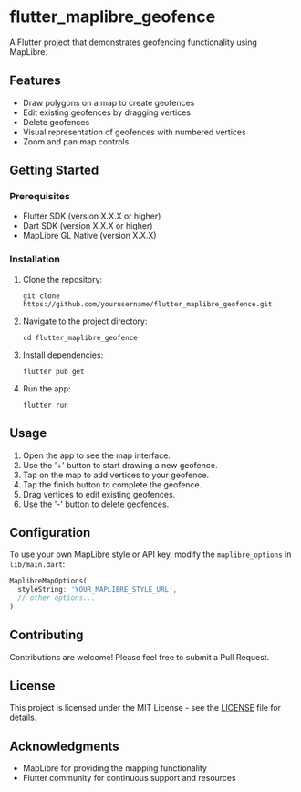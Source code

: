 # flutter_maplibre_geofence

A Flutter project that demonstrates geofencing functionality using MapLibre.

## Features

- Draw polygons on a map to create geofences
- Edit existing geofences by dragging vertices
- Delete geofences
- Visual representation of geofences with numbered vertices
- Zoom and pan map controls

## Getting Started

### Prerequisites

- Flutter SDK (version X.X.X or higher)
- Dart SDK (version X.X.X or higher)
- MapLibre GL Native (version X.X.X)

### Installation

1. Clone the repository:
   ```
   git clone https://github.com/yourusername/flutter_maplibre_geofence.git
   ```

2. Navigate to the project directory:
   ```
   cd flutter_maplibre_geofence
   ```

3. Install dependencies:
   ```
   flutter pub get
   ```

4. Run the app:
   ```
   flutter run
   ```

## Usage

1. Open the app to see the map interface.
2. Use the '+' button to start drawing a new geofence.
3. Tap on the map to add vertices to your geofence.
4. Tap the finish button to complete the geofence.
5. Drag vertices to edit existing geofences.
6. Use the '-' button to delete geofences.

## Configuration

To use your own MapLibre style or API key, modify the `maplibre_options` in `lib/main.dart`:

```dart
MaplibreMapOptions(
  styleString: 'YOUR_MAPLIBRE_STYLE_URL',
  // other options...
)
```
## Contributing

Contributions are welcome! Please feel free to submit a Pull Request.

## License

This project is licensed under the MIT License - see the [LICENSE](LICENSE) file for details.

## Acknowledgments

- MapLibre for providing the mapping functionality
- Flutter community for continuous support and resources
